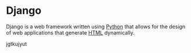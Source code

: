 # Django

Django is a web framework written using [Python](/wiki/Python) that allows for the design of web applications that generate [HTML](/wiki/HTML) dynamically.
jgtkujyut
